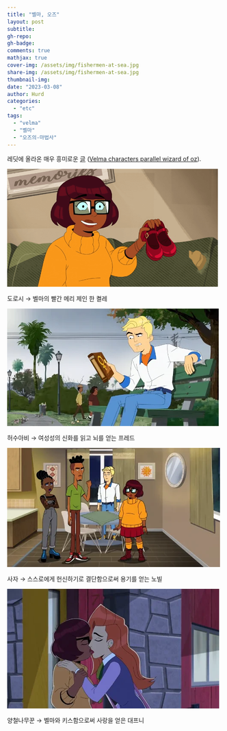 ```yaml
---
title: "벨마, 오즈"
layout: post
subtitle: 
gh-repo:
gh-badge:
comments: true
mathjax: true
cover-img: /assets/img/fishermen-at-sea.jpg
share-img: /assets/img/fishermen-at-sea.jpg
thumbnail-img:
date: "2023-03-08"
author: Hurd
categories: 
  - "etc"
tags: 
  - "velma"
  - "벨마"
  - "오즈의-마법사"
---
```


레딧에 올라온 매우 흥미로운 [글](https://www.reddit.com/r/Velma/comments/11lo53i/velma_characters_parallel_wizard_of_oz/) ([Velma characters parallel wizard of oz](https://www.reddit.com/r/Velma/comments/11lo53i/velma_characters_parallel_wizard_of_oz/)).

![벨마의 빨간 메리 제인](/assets/img/43wvnzq48gma1.png)

도로시 → 벨마의 빨간 메리 제인 한 켤레

![여성성의 신화를 읽는 프레드](/assets/img/ztuygeaxggma1.webp)

허수아비 → 여성성의 신화를 읽고 뇌를 얻는 프레드

![스스로에게 헌신하기로 결단하는 노빌](/assets/img/lnj9dr5vfgma1.webp)

사자 → 스스로에게 헌신하기로 결단함으로써 용기를 얻는 노빌

![양철나무꾼: 대프니](/assets/img/gvdthgzufgma1.webp)

양철나무꾼 → 벨마와 키스함으로써 사랑을 얻은 대프니
